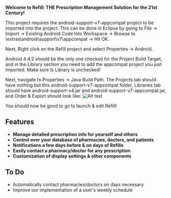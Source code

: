 **Welcome to Refill: THE Prescription Management Solution for the 21st Century!**

This project requires the android-support-v7-appcompat project to be imported into the project. This can be done in Eclipse by going to File -> Import -> Existing Android Code Into Workspace -> Browse to <sdkdirectory>\extras\android\support\v7\appcompat -> Hit OK.

Next, Right click on the Refill project and select Properties -> Android.

Android 4.4.2 should be the only one checked for the Project Build Target, and in the Library section you need to add the appcompat project you just imported. Make sure Is Library is unchecked!

Next, navigate to Properties -> Java Build Path. The Projects tab should have nothing but this android-support-v7-appcompat folder, Libraries tab should have android-support-v4.jar and android-support-v7-appcompat.jar, and Order & Export should look like:
![Alt text](/raw/master/buildpath.png?raw=true "Order & Export Build Path")

You should now be good to go to launch & edit Refill!

Features
--------
* **Manage detailed prescription info for yourself and others**
* **Control over your database of pharmacies, doctors, and patients**
* **Notifications a few days before & on days of Refills**
* **Easily contact a pharmacy/doctor for any prescription**
* **Customization of display settings & other components**

To Do
--------
* Automatically contact pharmacies/doctors on days necessary
* Improve our implementation of a user's weekly schedule
